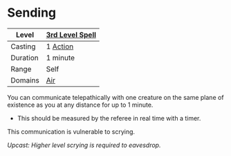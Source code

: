 ---
---

# Sending

|Level|[3rd Level Spell](../../../Spell%20Level.md)|
|-----|---------------|
|Casting|1 [Action](../../../../Game%20Procedures/Action.md)|
|Duration|1 minute|
|Range|Self|
|Domains|[Air](../../../Spell%20Domains/Air.md)|

You can communicate telepathically with one creature on the same plane of existence as you at any distance for up to 1 minute.

* This should be measured by the referee in real time with a timer.

This communication is vulnerable to scrying.

*Upcast: Higher level scrying is required to eavesdrop.*
